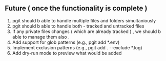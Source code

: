 ## Future ( once the functionality is complete )
1. pgit should b able to handle multiple files and folders simultaniously
2. pgit should b able to handle both - tracked and untracked files
3. If any private files changes ( which are already tracked ) , we should b able to manage them also . 
4. Add support for glob patterns (e.g., pgit add *.env)
5. Implement exclusion patterns (e.g., pgit add . --exclude *.log)
6. Add dry-run mode to preview what would be added